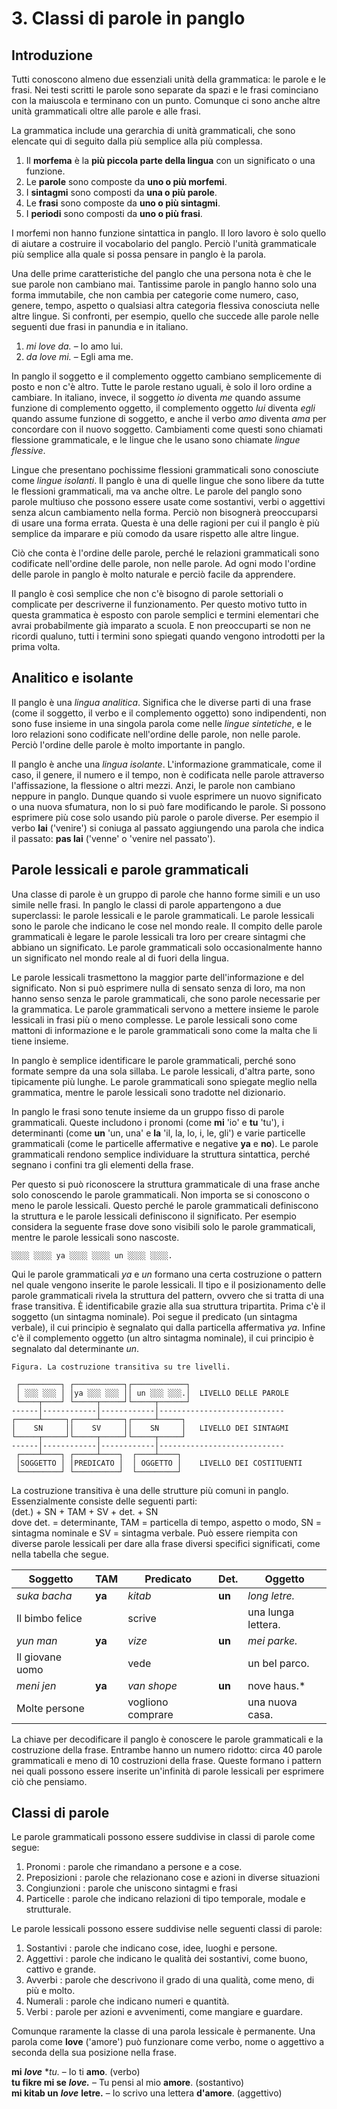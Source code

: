 
# 3. Classi di parole in panglo

## Introduzione

Tutti conoscono almeno due essenziali unità della grammatica: le parole e le frasi.
Nei testi scritti le parole sono separate da spazi
e le frasi cominciano con la maiuscola e terminano con un punto.
Comunque ci sono anche altre unità grammaticali oltre alle parole e alle frasi.

La grammatica include una gerarchia di unità grammaticali,
che sono elencate qui di seguito dalla più semplice alla più complessa.

1. Il **morfema** è la **più piccola parte della lingua** con un significato o una funzione.
2. Le **parole** sono composte da **uno o più morfemi**.
3. I **sintagmi** sono composti da **una o più parole**.
4. Le **frasi** sono composte da **uno o più sintagmi**.
5. I **periodi** sono composti da **uno o più frasi**.

I morfemi non hanno funzione sintattica in panglo.
Il loro lavoro è solo quello di aiutare a costruire il vocabolario del panglo.
Perciò l'unità grammaticale più semplice alla quale si possa pensare in panglo è la parola.

Una delle prime caratteristiche del panglo che una persona nota è che le sue parole non cambiano mai.
Tantissime parole in panglo hanno solo una forma immutabile,
che non cambia per categorie come numero, caso, genere, tempo, aspetto o
qualsiasi altra categoria flessiva conosciuta nelle altre lingue.
Si confronti, per esempio, quello che succede alle parole nelle seguenti due frasi in panundia e in italiano.

1. *mi love da.*
   – Io amo lui.
2. *da love mi.*
   – Egli ama me.

In panglo il soggetto e il complemento oggetto cambiano semplicemente di posto e non c'è altro.
Tutte le parole restano uguali, è solo il loro ordine a cambiare.
In italiano, invece, il soggetto *io* diventa *me* quando assume funzione di complemento oggetto,
il complemento oggetto *lui* diventa *egli* quando assume funzione di soggetto,
e anche il verbo *amo* diventa *ama* per concordare con il nuovo soggetto.
Cambiamenti come questi sono chiamati flessione grammaticale,
e le lingue che le usano sono chiamate *lingue flessive*.

Lingue che presentano pochissime flessioni grammaticali sono conosciute come *lingue isolanti*.
Il panglo è una di quelle lingue
che sono libere da tutte le flessioni grammaticali,
ma va anche oltre.
Le parole del panglo sono parole multiuso
che possono essere usate come sostantivi, verbi o aggettivi
senza alcun cambiamento nella forma.
Perciò non bisognerà preoccuparsi di usare una forma errata.
Questa è una delle ragioni per cui il panglo è più semplice da imparare e più comodo da usare rispetto alle altre lingue.

Ciò che conta è l'ordine delle parole,
perché le relazioni grammaticali sono codificate nell'ordine delle parole, non nelle parole.
Ad ogni modo l'ordine delle parole in panglo è molto naturale
e perciò facile da apprendere.

Il panglo è così semplice che non c'è bisogno di parole settoriali o complicate per descriverne il funzionamento.
Per questo motivo tutto in questa grammatica è esposto con parole semplici
e termini elementari che avrai probabilmente già imparato a scuola.
E non preoccuparti se non ne ricordi qualuno,
tutti i termini sono spiegati quando vengono introdotti per la prima volta.

## Analitico e isolante

Il panglo è una _lingua analitica_.
Significa che le diverse parti di una frase (come il soggetto, il verbo e il complemento oggetto) sono indipendenti,
non sono fuse insieme in una singola parola come nelle _lingue sintetiche_,
e le loro relazioni sono codificate nell'ordine delle parole, non nelle parole.
Perciò l'ordine delle parole è molto importante in panglo.

Il panglo è anche una _lingua isolante_.
L'informazione grammaticale, come il caso, il genere, il numero e il tempo, non è codificata nelle parole attraverso l'affissazione, la flessione o altri mezzi.
Anzi, le parole non cambiano neppure in panglo.
Dunque quando si vuole esprimere un nuovo significato o una nuova sfumatura, non lo si può fare modificando le parole.
Si possono esprimere più cose solo usando più parole o parole diverse.
Per esempio il verbo **lai** ('venire') si coniuga al passato aggiungendo una parola che indica il passato:
**pas lai** ('venne' o 'venire nel passato').

## Parole lessicali e parole grammaticali

Una classe di parole è un gruppo di parole che hanno forme simili e un uso simile nelle frasi.
In panglo le classi di parole appartengono a due superclassi: le parole lessicali e le parole grammaticali.
Le parole lessicali sono le parole che indicano le cose nel mondo reale.
Il compito delle parole grammaticali è legare le parole lessicali tra loro per creare sintagmi che abbiano un significato.
Le parole grammaticali solo occasionalmente hanno un significato nel mondo reale al di fuori della lingua.

Le parole lessicali trasmettono la maggior parte dell'informazione e del significato.
Non si può esprimere nulla di sensato senza di loro,
ma non hanno senso senza le parole grammaticali,
che sono parole necessarie per la grammatica.
Le parole grammaticali servono a mettere insieme le parole lessicali in frasi più o meno complesse.
Le parole lessicali sono come mattoni di informazione e le parole grammaticali sono come la malta che li tiene insieme.

In panglo è semplice identificare le parole grammaticali, perché sono formate sempre da una sola sillaba.
Le parole lessicali, d'altra parte, sono tipicamente più lunghe.
Le parole grammaticali sono spiegate meglio nella grammatica,
mentre le parole lessicali sono tradotte nel dizionario.

In panglo le frasi sono tenute insieme da un gruppo fisso di parole grammaticali.
Queste includono i pronomi (come **mi** 'io' e **tu** 'tu'),
i determinanti (come **un** 'un, una' e **la** 'il, la, lo, i, le, gli')
e varie particelle grammaticali (come le particelle affermative e negative **ya** e **no**).
Le parole grammaticali rendono semplice individuare la struttura sintattica,
perché segnano i confini tra gli elementi della frase.

Per questo si può riconoscere la struttura grammaticale di una frase anche solo conoscendo le parole grammaticali.
Non importa se si conoscono o meno le parole lessicali.
Questo perché le parole grammaticali definiscono la struttura e le parole lessicali definiscono il significato.
Per esempio considera la seguente frase dove sono visibili solo le parole grammaticali, mentre le parole lessicali sono nascoste.

    ░░░░ ░░░░ ya ░░░░ ░░░░ un ░░░░ ░░░░.

Qui le parole grammaticali *ya* e *un* formano una certa costruzione o pattern nel quale vengono inserite le parole lessicali.
Il tipo e il posizionamento delle parole grammaticali rivela la struttura del pattern,
ovvero che si tratta di una frase transitiva.
È identificabile grazie alla sua struttura tripartita.
Prima c'è il soggetto (un sintagma nominale).
Poi segue il predicato (un sintagma verbale),
il cui principio è segnalato qui dalla particella affermativa *ya*.
Infine c'è il complemento oggetto (un altro sintagma nominale),
il cui principio è segnalato dal determinante *un*.

    Figura. La costruzione transitiva su tre livelli.
    
     ┌─────────┐ ┌───────────┐┌────────────┐
     │ ░░░ ░░░ │ │ya ░░░ ░░░ ││ un ░░░ ░░░.│  LIVELLO DELLE PAROLE
     └────┬────┘ └─────┬─────┘└─────┬──────┘
    ------│------------│------------│----------------------------
    ┌─────┴─────┐┌─────┴─────┐┌─────┴─────┐
    │    SN     ││    SV     ││    SN     │   LIVELLO DEI SINTAGMI
    └─────┬─────┘└─────┬─────┘└─────┬─────┘
    ------│------------│------------│----------------------------
     ┌────┴────┐ ┌─────┴────┐  ┌────┴────┐    
     │SOGGETTO │ │PREDICATO │  │ OGGETTO │    LIVELLO DEI COSTITUENTI
     └─────────┘ └──────────┘  └─────────┘

La costruzione transitiva è una delle strutture più comuni in panglo.
Essenzialmente consiste delle seguenti parti:  
(det.) + SN + TAM + SV + det. + SN  
dove det. = determinante, TAM = particella di tempo, aspetto o modo, SN = sintagma nominale e SV = sintagma verbale.
Può essere riempita con diverse parole lessicali per dare alla frase diversi specifici significati,
come nella tabella che segue.

| Soggetto        | TAM    | Predicato         | Det.   | Oggetto           |
|-----------------|--------|-------------------|--------|-------------------|
| *suka bacha*    | **ya** | *kitab*          | **un** | *long letre.*     |
| Il bimbo felice |        | scrive            |        | una lunga lettera.|
| *yun man*       | **ya** | *vize*            | **un** | *mei parke.*      |
| Il giovane uomo |        | vede              |        | un bel parco.     |
| *meni jen*      | **ya** | *van shope*       | **un** | nove haus.*       |
| Molte persone   |        | vogliono comprare |        | una nuova casa.   |

La chiave per decodificare il panglo è conoscere le parole grammaticali e la costruzione della frase.
Entrambe hanno un numero ridotto: circa 40 parole grammaticali e meno di 10 costruzioni della frase.
Queste formano i pattern nei quali possono essere inserite un'infinità di parole lessicali per esprimere ciò che pensiamo.


## Classi di parole

Le parole grammaticali possono essere suddivise in classi di parole come segue:

1. Pronomi : parole che rimandano a persone e a cose.
2. Preposizioni : parole che relazionano cose e azioni in diverse situazioni
3. Congiunzioni : parole che uniscono sintagmi e frasi
4. Particelle : parole che indicano relazioni di tipo temporale, modale e strutturale.

Le parole lessicali possono essere suddivise nelle seguenti classi di parole:

1. Sostantivi : parole che indicano cose, idee, luoghi e persone.
2. Aggettivi : parole che indicano le qualità dei sostantivi, come buono, cattivo e grande.
3. Avverbi : parole che descrivono il grado di una qualità, come meno, di più e molto.
4. Numerali : parole che indicano numeri e quantità.
5. Verbi : parole per azioni e avvenimenti, come mangiare e guardare.

Comunque raramente la classe di una parola lessicale è permanente.
Una parola come
**love**
('amore') può funzionare come verbo, nome o aggettivo
a seconda della sua posizione nella frase.

**mi** ***love*** **tu.*
– Io ti **amo**. (verbo)  
**tu fikre mi se** ***love.***
– Tu pensi al mio **amore**. (sostantivo)  
**mi kitab un** ***love*** **letre.**
– Io scrivo una lettera **d'amore**. (aggettivo)

